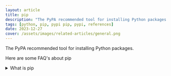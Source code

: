 ```yaml
---
layout: article
title: pip
description: "The PyPA recommended tool for installing Python packages."
tags: [python, pip, pypi pip, pypi, references]
date: 2023-12-27
cover: /assets/images/related-articles/general.png
---
```


The PyPA recommended tool for installing Python packages.

Here are some FAQ's about pip
<details>
<summary>What is pip</summary>
The PyPA recommended tool for installing Python packages.
</details>
